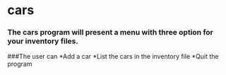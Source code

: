 # cars
### The cars program will present a menu with three option for your inventory files.
###The user can
*Add a car 
*List the cars in the inventory file 
*Quit the program

